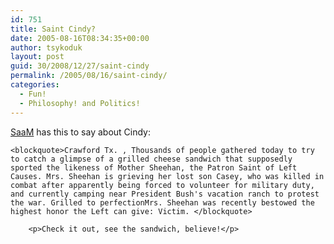 ```yaml
---
id: 751
title: Saint Cindy?
date: 2005-08-16T08:34:35+00:00
author: tsykoduk
layout: post
guid: 30/2008/12/27/saint-cindy
permalink: /2005/08/16/saint-cindy/
categories:
  - Fun!
  - Philosophy! and Politics!
---
```

<p><a href="http://sharpmarbles.stufftoread.com/archive/2005/08/15/grilledCheeseSheehan.aspx">SaaM</a> has this to say about Cindy:</p>


	<blockquote>Crawford Tx. , Thousands of people gathered today to try to catch a glimpse of a grilled cheese sandwich that supposedly sported the likeness of Mother Sheehan, the Patron Saint of Left Causes. Mrs. Sheehan is grieving her lost son Casey, who was killed in combat after apparently being forced to volunteer for military duty, and currently camping near President Bush's vacation ranch to protest the war. Grilled to perfectionMrs. Sheehan was recently bestowed the highest honor the Left can give: Victim. </blockquote>

		<p>Check it out, see the sandwich, believe!</p>